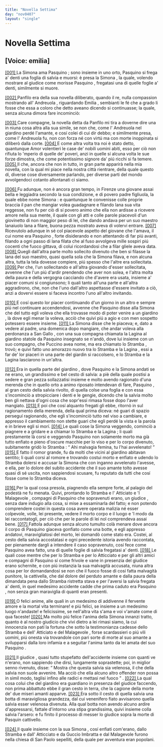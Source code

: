 ```yaml
---
title: "Novella Settima"
day: "nov0407"
layout: "single"
---
```

<div id="nov0407" type="novella" who="emilia">
 <h1>
  Novella Settima
 </h1>
 <p>
  <h2>
   [Voice: emilia]
  </h2>
 </p>
 <argument>
  <p>
   <a href="{{ site.baseurl }}enDecameron/nov0407#p04070001">
    [001]
   </a>
   La
   <name persref="simona" type="person">
    Simona
   </name>
   ama
   <name persref="pasquino" type="person">
    Pasquino
   </name>
   ; sono insieme in uno orto,
   <name persref="pasquino" type="person">
    Pasquino
   </name>
   si frega a' denti una foglia di salvia e muorsi: &egrave; presa la
   <name persref="simona" type="person">
    Simona
   </name>
   , la quale, volendo mostrare al giudice come morisse
   <name persref="pasquino" type="person">
    Pasquino
   </name>
   , fregatasi una di quelle foglie a' denti, similmente si muore.
  </p>
 </argument>
 <div3 type="commentary" who="author">
  <p>
   <a href="{{ site.baseurl }}enDecameron/nov0407#p04070002">
    [002]
   </a>
   <name persref="panfilo" type="person">
    Panfilo
   </name>
   era della sua novella diliberato, quando il re, nulla compassion mostrando all'
   <name persref="andreuola" type="person">
    Andreuola
   </name>
   , riguardando
   <name persref="emilia" type="person">
    Emilia
   </name>
   , sembianti le f&eacute; che a grado li fosse che essa a coloro che detto aveano dicendo si continuasse; la quale, senza alcuna dimora fare incominci&ograve;:
  </p>
 </div3>
 <div3 type="commentary" who="emilia">
  <p>
   <a href="{{ site.baseurl }}enDecameron/nov0407#p04070003">
    [003]
   </a>
   Care compagne, la novella detta da
   <name persref="panfilo" type="person">
    Panfilo
   </name>
   mi tira a doverne dire una in niuna cosa altra alla sua simile, se non che, come l'
   <name persref="andreuola" type="person">
    Andreuola
   </name>
   nel
   <name placeref="giardino-0406" type="place">
    giardino
   </name>
   perd&eacute; l'amante, e cos&iacute; colei di cui dir debbo; e similmente presa, come l'
   <name persref="andreuola" type="person">
    Andreuola
   </name>
   fu, non con forza n&eacute; con virt&uacute; ma con morte inoppinata si diliber&ograve; dalla corte.
   <a href="{{ site.baseurl }}enDecameron/nov0407#p04070004">
    [004]
   </a>
   E come altra volta tra noi &egrave; stato detto, quantunque Amor volentieri le case de' nobili uomini abiti, esso per ci&ograve; non rifiuta lo 'mperio di quelle de' poveri, anzi in quelle s&iacute; alcuna volta le sue forze dimostra, che come potentissimo signore da' pi&uacute; ricchi si fa temere.
   <a href="{{ site.baseurl }}enDecameron/nov0407#p04070005">
    [005]
   </a>
   Il che, ancora che non in tutto, in gran parte apparir&agrave; nella mia novella, con la qual mi piace nella nostra citt&agrave; rientrare, della quale questo d&iacute;, diverse cose diversamente parlando, per diverse parti del mondo avvolgendoci cotanto allontanati ci siamo.
  </p>
 </div3>
 <p>
  <a href="{{ site.baseurl }}enDecameron/nov0407#p04070006">
   [006]
  </a>
  Fu adunque, non &egrave; ancora gran tempo, in
  <name placeref="firenze" type="place">
   Firenze
  </name>
  una giovane assai bella e leggiadra secondo la sua condizione, e di povero padre figliuola, la quale ebbe nome
  <name persref="simona" type="person">
   Simona
  </name>
  : e quantunque le convenisse colle proprie braccia il pan che mangiar volea guadagnare e filando lana sua vita reggesse, non fu per ci&ograve; di s&iacute; povero animo che ella non ardisse a ricevere amore nella sua mente, il quale con gli atti e colle parole piacevoli d'un giovinetto di non maggior peso di lei, che dando andava per un suo maestro lanaiuolo lana a filare, buona pezza mostrato aveva di volervi entrare.
  <a href="{{ site.baseurl }}enDecameron/nov0407#p04070007">
   [007]
  </a>
  Ricevutolo adunque in s&eacute; col piacevole aspetto del giovane che l'amava, il cui nome era
  <name persref="pasquino" type="person">
   Pasquino
  </name>
  , forte disiderando e non attentando di far pi&uacute; avanti, filando a ogni passo di lana filata che al fuso avvolgeva mille sospiri pi&uacute; cocenti che fuoco gittava, di colui ricordandosi che a filar gliele aveva data.
  <a href="{{ site.baseurl }}enDecameron/nov0407#p04070008">
   [008]
  </a>
  Quegli dall'altra parte molto sollecito divenuto che ben si filasse la lana del suo maestro, quasi quella sola che la
  <name persref="simona" type="person">
   Simona
  </name>
  filava, e non alcuna altra, tutta la tela dovesse compiere, pi&uacute; spesso che l'altre era sollecitata.
  <a href="{{ site.baseurl }}enDecameron/nov0407#p04070009">
   [009]
  </a>
  Per che, l'un sollecitando e all'altra giovando d'esser sollecitata, avvenne che l'un pi&uacute; d'ardir prendendo che aver non solea, e l'altra molta della paura e della vergogna cacciando che d'avere era usata, insieme a' piacer comuni si congiunsono; li quali tanto all'una parte e all'altra aggradirono, che, non che l'uno dall'altro aspettasse d'essere invitato a ci&ograve;, anzi a dovervi essere si faceva incontro l'uno all'altro invitando.
 </p>
 <p>
  <a href="{{ site.baseurl }}enDecameron/nov0407#p04070010">
   [010]
  </a>
  E cos&iacute; questo lor piacer continuando d'un giorno in un altro e sempre pi&uacute; nel continuare accendendosi, avvenne che
  <name persref="pasquino" type="person">
   Pasquino
  </name>
  disse alla
  <name persref="simona" type="person">
   Simona
  </name>
  che del tutto egli voleva che ella trovasse modo di poter venire a un
  <name placeref="giardino-0407" type="place">
   giardino
  </name>
  , l&agrave; dove egli menar la voleva, acci&ograve; che quivi pi&uacute; a agio e con men sospetto potessero essere insieme.
  <a href="{{ site.baseurl }}enDecameron/nov0407#p04070011">
   [011]
  </a>
  La
  <name persref="simona" type="person">
   Simona
  </name>
  disse che le piaceva; e, dato a vedere al padre, una domenica dopo mangiare, che andar voleva alla perdonanza a
  <name placeref="sangallo" type="place">
   San Gallo
  </name>
  , con una sua compagna chiamata la
  <name persref="lagina" type="person">
   Lagina
  </name>
  al
  <name placeref="giardino-0407" type="place">
   giardino
  </name>
  statole da
  <name persref="pasquino" type="person">
   Pasquino
  </name>
  insegnato se n'and&ograve;, dove lui insieme con un suo compagno, che
  <name persref="stramba" type="person">
   Puccino
  </name>
  avea nome, ma era chiamato lo
  <name persref="stramba" type="person">
   Stramba
  </name>
  , trov&ograve;; e quivi fatto uno amorazzo nuovo tra lo
  <name persref="stramba" type="person">
   Stramba
  </name>
  e la
  <name persref="lagina" type="person">
   Lagina
  </name>
  , essi a far de' lor piaceri in una parte del giardin si raccolsero, e lo
  <name persref="stramba" type="person">
   Stramba
  </name>
  e la
  <name persref="lagina" type="person">
   Lagina
  </name>
  lasciarono in un'altra.
 </p>
 <p>
  <a href="{{ site.baseurl }}enDecameron/nov0407#p04070012">
   [012]
  </a>
  Era in quella parte del
  <name placeref="giardino-0407" type="place">
   giardino
  </name>
  , dove
  <name persref="pasquino" type="person">
   Pasquino
  </name>
  e la
  <name persref="simona" type="person">
   Simona
  </name>
  andati se ne erano, un grandissimo e bel cesto di salvia: a pi&egrave; della quale postisi a sedere e gran pezza sollazzatisi insieme e molto avendo ragionato d'una merenda che in quello orto a animo riposato intendevan di fare,
  <name persref="pasquino" type="person">
   Pasquino
  </name>
  , al gran cesto della salvia rivolto, di quella colse una foglia e con essa s'incominci&ograve; a stropicciare i denti e le gengie, dicendo che la salvia molto ben gli nettava d'ogni cosa che sopr'essi rimasa fosse dopo l'aver mangiato.
  <a href="{{ site.baseurl }}enDecameron/nov0407#p04070013">
   [013]
  </a>
  E poi che cos&iacute; alquanto fregati gli ebbe, ritorn&ograve; in sul ragionamento della merenda, della qual prima diceva: n&eacute; guari di spazio persegu&iacute; ragionando, che egli s'incominci&ograve; tutto nel viso a cambiare, e appresso il cambiamento non stette guari che egli perd&eacute; la vista e la parola e in brieve egli si mor&iacute;.
  <a href="{{ site.baseurl }}enDecameron/nov0407#p04070014">
   [014]
  </a>
  Le quali cose la
  <name persref="simona" type="person">
   Simona
  </name>
  veggendo, cominci&ograve; a piagnere e a gridare e a chiamar lo
  <name persref="stramba" type="person">
   Stramba
  </name>
  e la
  <name persref="lagina" type="person">
   Lagina
  </name>
  ; li quali prestamente l&agrave; corsi e veggendo
  <name persref="pasquino" type="person">
   Pasquino
  </name>
  non solamente morto ma gi&agrave; tutto enfiato e pieno d'oscure macchie per lo viso e per lo corpo divenuto, subitamente grid&ograve; lo
  <name persref="stramba" type="person">
   Stramba
  </name>
  :
  <q direct="unspecified" who="stramba">
   Ahi malvagia femina, tu l'hai avvelenato!
  </q>
  <a href="{{ site.baseurl }}enDecameron/nov0407#p04070015">
   [015]
  </a>
  E fatto il romor grande, fu da molti che vicini al
  <name placeref="giardino-0407" type="place">
   giardino
  </name>
  abitavan sentito; li quali corsi al romore e trovando costui morto e enfiato e udendo lo
  <name persref="stramba" type="person">
   Stramba
  </name>
  dolersi e accusar la
  <name persref="simona" type="person">
   Simona
  </name>
  che con inganno avvelenato l'avesse, e ella, per lo dolore del subito accidente che il suo amante tolto avesse quasi di s&eacute; uscita, non sappiendosi scusare, fu reputato da tutti che cos&iacute; fosse come lo
  <name persref="stramba" type="person">
   Stramba
  </name>
  diceva.
 </p>
 <p>
  <a href="{{ site.baseurl }}enDecameron/nov0407#p04070016">
   [016]
  </a>
  Per la qual cosa presola, piagnendo ella sempre forte, al palagio del podest&agrave; ne fu menata. Quivi, prontando lo
  <name persref="stramba" type="person">
   Stramba
  </name>
  e l'
  <name persref="atticiato" type="person">
   Atticiato
  </name>
  e 'l
  <name persref="malagevole" type="person">
   Malagevole
  </name>
  , compagni di
  <name persref="pasquino" type="person">
   Pasquino
  </name>
  che sopravenuti erano, un
  <name persref="giudice-0407" type="person">
   giudice
  </name>
  , senza dare indugio alla cosa, si mise a essaminarla del fatto; e non potendo comprendere costei in questa cosa avere operata malizia n&eacute; esser colpevole, volle, lei presente, vedere il morto corpo e il luogo e 'l modo da lei raccontatogli, per ci&ograve; che per le parole di lei nol comprendeva assai bene.
  <a href="{{ site.baseurl }}enDecameron/nov0407#p04070017">
   [017]
  </a>
  Fattola adunque senza alcuno tumulto col&agrave; menare dove ancora il corpo di
  <name persref="pasquino" type="person">
   Pasquino
  </name>
  giaceva gonfiato come una botte, e egli appresso andatovi, maravigliatosi del morto, lei domand&ograve; come stato era. Costei, al cesto della salvia accostatasi e ogni precedente istoria avendo raccontata, per pienamente dargli a intendere il caso sopravenuto, cos&iacute; fece come
  <name persref="pasquino" type="person">
   Pasquino
  </name>
  avea fatto, una di quelle foglie di salvia fregatasi a' denti.
  <a href="{{ site.baseurl }}enDecameron/nov0407#p04070018">
   [018]
  </a>
  Le quali cose mentre che per lo
  <name persref="stramba" type="person">
   Stramba
  </name>
  e per lo
  <name persref="atticiato" type="person">
   Atticciato
  </name>
  e per gli altri amici e compagni di
  <name persref="pasquino" type="person">
   Pasquino
  </name>
  s&iacute; come frivole e vane in presenzia del giudice erano schernite, e con pi&uacute; instanzia la sua malvagit&agrave; accusata, niuna altra cosa per lor domandandosi se non che il fuoco fosse di cos&iacute; fatta malvagit&agrave; punitore, la cattivella, che dal dolore del perduto amante e dalla paura della dimandata pena dallo
  <name persref="stramba" type="person">
   Stramba
  </name>
  ristretta stava e per l'aversi la salvia fregata a' denti, in quel medesimo accidente cadde che prima caduto era
  <name persref="pasquino" type="person">
   Pasquino
  </name>
  , non senza gran maraviglia di quanti eran presenti.
 </p>
 <div3 type="commentary" who="author">
  <p>
   <a href="{{ site.baseurl }}enDecameron/nov0407#p04070019">
    [019]
   </a>
   O felici anime, alle quali in un medesimo d&iacute; addivenne il fervente amore e la mortal vita terminare! e pi&uacute; felici, se insieme a un medesimo luogo n'andaste! e felicissime, se nell'altra vita s'ama e voi v'amate come di qua faceste!
   <a href="{{ site.baseurl }}enDecameron/nov0407#p04070020">
    [020]
   </a>
   Ma molto pi&uacute; felice l'anima della
   <name persref="simona" type="person">
    Simona
   </name>
   innanzi tratto, quanto &egrave; al nostro giudicio che vivi dietro a lei rimasi siamo, la cui innocenzia non pat&iacute; la fortuna che sotto la testimonianza cadesse dello
   <name persref="stramba" type="person">
    Stramba
   </name>
   e dell'
   <name persref="atticiato" type="person">
    Atticiato
   </name>
   e del
   <name persref="malagevole" type="person">
    Malagevole
   </name>
   , forse scardassieri o pi&uacute; vili uomini, pi&uacute; onesta via trovandole con pari sorte di morte al suo amante a svilupparsi dalla loro infamia e a seguitar l'anima tanto da lei amata del suo
   <name persref="pasquino" type="person">
    Pasquino
   </name>
   .
  </p>
 </div3>
 <p>
  <a href="{{ site.baseurl }}enDecameron/nov0407#p04070021">
   [021]
  </a>
  Il
  <name persref="giudice-0407" type="person">
   giudice
  </name>
  , quasi tutto stupefatto dell'accidente insieme con quanti ve n'erano, non sappiendo che dirsi, lungamente soprastette; poi, in miglior senno rivenuto, disse:
  <q direct="unspecified" who="giudice-0407">
   Mostra che questa salvia sia velenosa, il che della salvia non suole avvenire. Ma acci&ograve; che ella alcuno altro offender non possa in simil modo, taglisi infino alle radici e mettasi nel fuoco
  </q>
  .
  <a href="{{ site.baseurl }}enDecameron/nov0407#p04070022">
   [022]
  </a>
  La qual cosa colui che del
  <name placeref="giardino-0407" type="place">
   giardino
  </name>
  era guardiano in presenza del giudice faccendo, non prima abbattuto ebbe il gran cesto in terra, che la cagione della morte de' due miseri amanti apparve.
  <a href="{{ site.baseurl }}enDecameron/nov0407#p04070023">
   [023]
  </a>
  Era sotto il cesto di quella salvia una botta di maravigliosa grandezza, dal cui venenifero fiato avvisarono quella salvia esser velenosa divenuta. Alla qual botta non avendo alcuno ardire d'appressarsi, fattale d'intorno una stipa grandissima, quivi insieme colla salvia l'arsero: e fu finito il processo di messer lo giudice sopra la morte di
  <name persref="pasquino" type="person">
   Pasquin
  </name>
  cattivello.
 </p>
 <p>
  <a href="{{ site.baseurl }}enDecameron/nov0407#p04070024">
   [024]
  </a>
  Il quale insieme con la sua
  <name persref="simona" type="person">
   Simona
  </name>
  , cos&iacute; enfiati com'erano, dallo
  <name persref="stramba" type="person">
   Stramba
  </name>
  e dall'
  <name persref="atticiato" type="person">
   Atticciato
  </name>
  e da
  <name persref="guccio" type="person">
   Guccio Imbratta
  </name>
  e dal
  <name persref="malagevole" type="person">
   Malagevole
  </name>
  furono nella chiesa di
  <name placeref="sanpaolo" type="place">
   San Paolo
  </name>
  sepelliti, della quale per avventura eran popolani.
 </p>
</div>